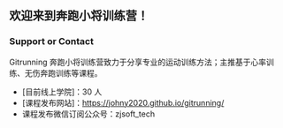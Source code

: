 ## 欢迎来到奔跑小将训练营！

### Support or Contact

Gitrunning 奔跑小将训练营致力于分享专业的运动训练方法；主推基于心率训练、无伤奔跑训练等课程。
- [目前线上学院]：30 人
- [课程发布网站]：https://johny2020.github.io/gitrunning/
- 课程发布微信订阅公众号：zjsoft_tech

